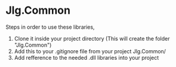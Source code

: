 # Jlg.Common

Steps in order to use these libraries, 
</br>
1) Clone it inside your project directory (This will create the folder "Jlg.Common")
2) Add this to your .gitignore file from your project
Jlg.Common/
3) Add refference to the needed .dll libraries into your project

